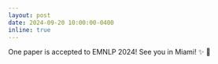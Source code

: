 ```yaml
---
layout: post
date: 2024-09-20 10:00:00-0400
inline: true
---
```


One paper is accepted to EMNLP 2024! See you in Miami! :sparkles: 🎉

